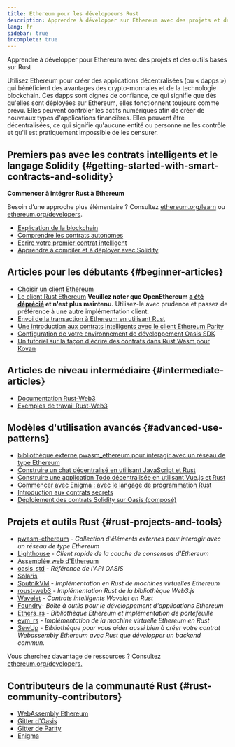 ```yaml
---
title: Ethereum pour les développeurs Rust
description: Apprendre à développer sur Ethereum avec des projets et des outils basés sur Rust
lang: fr
sidebar: true
incomplete: true
---
```


<div class="featured">Apprendre à développer pour Ethereum avec des projets et des outils basés sur Rust</div>

Utilisez Ethereum pour créer des applications décentralisées (ou «&nbsp;dapps&nbsp;») qui bénéficient des avantages des crypto-monnaies et de la technologie blockchain. Ces dapps sont dignes de confiance, ce qui signifie que dès qu'elles sont déployées sur Ethereum, elles fonctionnent toujours comme prévu. Elles peuvent contrôler les actifs numériques afin de créer de nouveaux types d'applications financières. Elles peuvent être décentralisées, ce qui signifie qu'aucune entité ou personne ne les contrôle et qu'il est pratiquement impossible de les censurer.

## Premiers pas avec les contrats intelligents et le langage Solidity {#getting-started-with-smart-contracts-and-solidity}

**Commencer à intégrer Rust à Ethereum**

Besoin d’une approche plus élémentaire ? Consultez [ethereum.org/learn](/learn/) ou [ethereum.org/developers](/developers/).

- [Explication de la blockchain](https://kauri.io/article/d55684513211466da7f8cc03987607d5/blockchain-explained)
- [Comprendre les contrats autonomes](https://kauri.io/article/e4f66c6079e74a4a9b532148d3158188/ethereum-101-part-5-the-smart-contract)
- [Écrire votre premier contrat intelligent](https://kauri.io/article/124b7db1d0cf4f47b414f8b13c9d66e2/remix-ide-your-first-smart-contract)
- [Apprendre à compiler et à déployer avec Solidity](https://kauri.io/article/973c5f54c4434bb1b0160cff8c695369/understanding-smart-contract-compilation-and-deployment)

## Articles pour les débutants {#beginner-articles}

- [Choisir un client Ethereum](https://www.trufflesuite.com/docs/truffle/reference/choosing-an-ethereum-client)
- [Le client Rust Ethereum](https://openethereum.github.io/) **Veuillez noter que OpenEthereum [a été déprécié](https://medium.com/openethereum/gnosis-joins-erigon-formerly-turbo-geth-to-release-next-gen-ethereum-client-c6708dd06dd) et n'est plus maintenu.** Utilisez-le avec prudence et passez de préférence à une autre implémentation client.
- [Envoi de la transaction à Ethereum en utilisant Rust](https://kauri.io/#collections/A%20Hackathon%20Survival%20Guide/sending-ethereum-transactions-with-rust/)
- [Une introduction aux contrats intelligents avec le client Ethereum Parity](https://wiki.parity.io/Smart-Contracts)
- [Configuration de votre environnement de développement Oasis SDK](https://docs.oasis.dev/oasis-sdk/guide/getting-started)
- [Un tutoriel sur la façon d'écrire des contrats dans Rust Wasm pour Kovan](https://github.com/paritytech/pwasm-tutorial)

## Articles de niveau intermédiaire {#intermediate-articles}

- [Documentation Rust-Web3](https://tomusdrw.github.io/rust-web3/web3/index.html)
- [Exemples de travail Rust-Web3](https://github.com/tomusdrw/rust-web3/blob/master/examples)

## Modèles d'utilisation avancés {#advanced-use-patterns}

- [bibliothèque externe pwasm_ethereum pour interagir avec un réseau de type Ethereum](https://github.com/openethereum/pwasm-ethereum)
- [Construire un chat décentralisé en utilisant JavaScript et Rust](https://medium.com/perlin-network/build-a-decentralized-chat-using-javascript-rust-webassembly-c775f8484b52)
- [Construire une application Todo décentralisée en utilisant Vue.js et Rust](https://medium.com/@jjmace01/build-a-decentralized-todo-app-using-vue-js-rust-webassembly-5381a1895beb)
- [Commencer avec Enigma : avec le langage de programmation Rust](https://blog.enigma.co/getting-started-with-discovery-the-rust-programming-language-4d1e0b06de15)
- [Introduction aux contrats secrets](https://blog.enigma.co/getting-started-with-enigma-an-intro-to-secret-contracts-cdba4fe501c2)
- [Déploiement des contrats Solidity sur Oasis (composé)](https://docs.oasis.dev/tutorials/deploy-solidity.html#deploy-using-truffle)

## Projets et outils Rust {#rust-projects-and-tools}

- [pwasm-ethereum](https://github.com/paritytech/pwasm-ethereum) - _Collection d'éléments externes pour interagir avec un réseau de type Ethereum_
- [Lighthouse](https://github.com/sigp/lighthouse) - _Client rapide de la couche de consensus d'Ethereum_
- [Assemblée web d'Ethereum](https://ewasm.readthedocs.io/en/mkdocs/)
- [oasis_std](https://docs.rs/oasis-std/0.2.7/oasis_std/) - _Référence de l'API OASIS_
- [Solaris](https://github.com/paritytech/sol-rs)
- [SputnikVM](https://github.com/sorpaas/rust-evm) - _Implémentation en Rust de machines virtuelles Ethereum_
- [roust-web3](https://github.com/tomusdrw/rust-web3) - _Implémentation Rust de la bibliothèque Web3.js_
- [Wavelet](https://wavelet.perlin.net/docs/smart-contracts) - _Contrats intelligents Wavelet en Rust_
- [Foundry](https://github.com/gakonst/foundry)- _Boîte à outils pour le développement d'applications Ethereum_
- [Ethers_rs](https://github.com/gakonst/ethers-rs) - _Bibliothèque Ethereum et implémentation de portefeuille_
- [evm_rs](https://github.com/rust-blockchain/evm) - _Implémentation de la machine virtuelle Ethereum en Rust_
- [SewUp](https://github.com/second-state/SewUp) - _Bibliothèque pour vous aider aussi bien à créer votre contrat Webassembly Ethereum avec Rust que développer un backend commun._

Vous cherchez davantage de ressources ? Consultez [ethereum.org/developers.](/developers/)

## Contributeurs de la communauté Rust {#rust-community-contributors}

- [WebAssembly Ethereum](https://gitter.im/ewasm/Lobby)
- [Gitter d'Oasis](https://gitter.im/Oasis-official/Lobby)
- [Gitter de Parity](https://gitter.im/paritytech/parity)
- [Enigma](https://discord.gg/SJK32GY)
